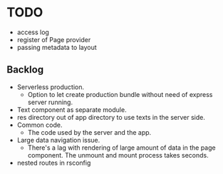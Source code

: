 # TODO
- access log
- register of Page provider
- passing metadata to layout

## Backlog
- Serverless production.
	- Option to let create production bundle without need of express server running.
- Text component as separate module.
- res directory out of app directory to use texts in the server side.
- Common code.
	- The code used by the server and the app.
- Large data navigation issue.
	- There's a lag with rendering of large amount of data in the page component. The unmount and mount process takes seconds.
- nested routes in rsconfig